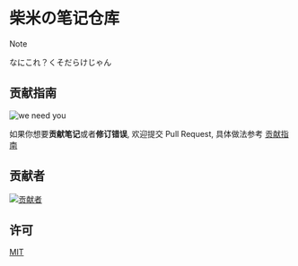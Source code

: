 # 柴米の笔记仓库

> [!NOTE]
> なにこれ？くそだらけじゃん

## 贡献指南

![we need you](https://edgestore.link/we-need-you.webp)

如果你想要**贡献笔记**或者**修订错误**, 欢迎提交 Pull Request, 具体做法参考 [贡献指南](./CONTRIBUTING.md)

## 贡献者

[![贡献者](https://contrib.rocks/image?repo=chai-mi/note)](https://github.com/chai-mi/note/graphs/contributors)

## 许可

[MIT](./LICENSE)
